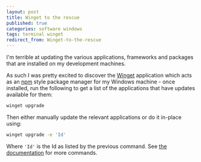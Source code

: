 ```yaml
---
layout: post
title: Winget to the rescue
published: true
categories: software windows
tags: terminal winget
redirect_from: Winget-to-the-rescue
---
```


I'm terrible at updating the various applications, frameworks and packages that are installed on my development machines.

<!--more-->

As such I was pretty excited to discover the [Winget](https://learn.microsoft.com/en-us/windows/package-manager/) application which acts as an [npm](https://www.npmjs.com/) style package manager for my Windows machine - once installed, run the following to get a list of the applications that have updates available for them:

```sh
winget upgrade
```

Then either manually update the relevant applications or do it in-place using:

```sh
winget upgrade -e 'Id'
```

Where `'Id'` is the Id as listed by the previous command. See [the documentation](https://learn.microsoft.com/en-us/windows/package-manager/winget/#commands) for more commands.
